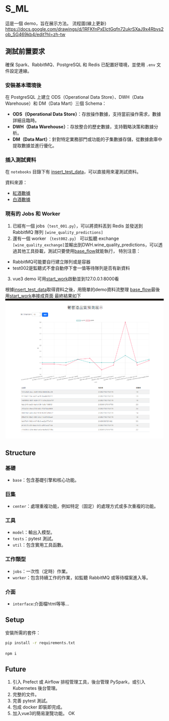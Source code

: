 
# S_ML
這是一個 demo，旨在展示方法。
流程圖(線上更新)
https://docs.google.com/drawings/d/1RFKfnPxElctGqfn72ukrSXaJ9x4Rbvs2ob_SG469kb4/edit?hl=zh-tw

## 測試前置要求

確保 Spark、RabbitMQ、PostgreSQL 和 Redis 已配置好環境，並使用 `.env` 文件設定連線。

### 安裝基本環境後

在 PostgreSQL 上建立 ODS（Operational Data Store）、DWH（Data Warehouse）和 DM（Data Mart）三個 Schema：

- **ODS（Operational Data Store）**：存放操作數據，支持當前操作需求，數據詳細且臨時。
- **DWH（Data Warehouse）**：存放整合的歷史數據，支持戰略決策和數據分析。
- **DM（Data Mart）**：針對特定業務部門或功能的子集數據存儲，從數據倉庫中提取數據並進行優化。

### 插入測試資料

在 `notebooks` 目錄下有 [insert_test_data](notebooks/insert_test_data.ipynb)，可以直接用來灌測試資料。

資料來源：
- [紅酒數據](https:archive.ics.uci.edumlmachine-learning-databaseswine-qualitywinequality-red.csv)
- [白酒數據](https:archive.ics.uci.edumlmachine-learning-databaseswine-qualitywinequality-white.csv)

### 現有的 Jobs 和 Worker

1. 已經有一個 jobs（`test_001.py`），可以將資料丟到 Redis 並發送到 RabbitMQ 隊列 `[wine_quality_predictions]` 
2. 還有一個 worker （`test002.py`） 可以監聽 exchange `[wine_quality_exchange]`並輸出到DWH.wine_quality_predictions，可以透過其他工具掛載，測試只要使用[base_flow](notebooks/base_flow.ipynb)就能執行，
特別注意：
- RabbitMQ可能要自行建立隊列或是容器
- test002是監聽式不會自動停下會一值等待隊列是否有新資料

        
3. vue3 demo 可用[start_work](notebooks/start_work.ipynb)啟動並到127.0.0.1:8000看

根據[insert_test_data](notebooks/insert_test_data.ipynb)取得資料之後，用簡單的demo資料流整理
[base_flow](notebooks/base_flow.ipynb)最後用[start_work](notebooks/start_work.ipynb)串接成頁面
最終結果如下
![酒類](image/image.png)


## Structure

### 基礎
- `base`：包含基礎引擎和核心功能。

### 巨集
- `center`：處理重複功能，例如特定（固定）的處理方式或多次重複的功能。

### 工具
- `model`：輸出入模型。
- `tests`：pytest 測試。
- `util`：包含實用工具函數。

### 工作類型
- `jobs`：一次性（定時）作業。
- `worker`：包含持續工作的作業，如監聽 RabbitMQ 或等待檔案進入等。

### 介面
- `interface`:介面檔html等等...

## Setup

安裝所需的套件：

```bash
pip install -r requirements.txt

npm i 
```


## Future

1. 引入 Prefect 或 Airflow 排程管理工具，後台管理 PySpark，或引入 Kubernetes 後台管理。
2. 完整的文件。
3. 完善 pytest 測試。
4. 包成 docker 即裝即完成。
5. 加入vue3的簡易瀏覽功能。 OK